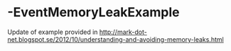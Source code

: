 # -EventMemoryLeakExample
Update of example provided in http://mark-dot-net.blogspot.se/2012/10/understanding-and-avoiding-memory-leaks.html
